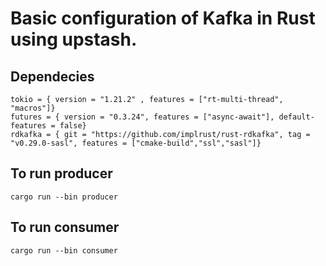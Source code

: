 # Basic configuration of Kafka in Rust using upstash.

## Dependecies
```
tokio = { version = "1.21.2" , features = ["rt-multi-thread", "macros"]}
futures = { version = "0.3.24", features = ["async-await"], default-features = false}
rdkafka = { git = "https://github.com/implrust/rust-rdkafka", tag = "v0.29.0-sasl", features = ["cmake-build","ssl","sasl"]}
```

## To run producer
```console
cargo run --bin producer
```

## To run consumer
```console
cargo run --bin consumer
```
